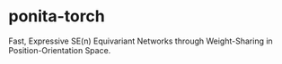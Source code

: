 # ponita-torch
Fast, Expressive SE(n) Equivariant Networks through Weight-Sharing in Position-Orientation Space.
